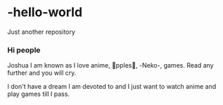 # -hello-world
Just another repository

### Hi people

Joshua I am known as I love anime, pples, -Neko-, games. Read any further and you will cry.


I don't have a dream I am devoted to and I just want to watch anime and play games till I pass.
